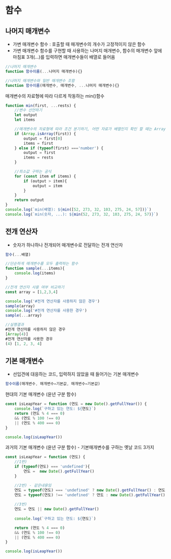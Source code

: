 # 함수

## 나머지 매개변수
- 가변 매개변수 함수 : 호출할 때 매개변수의 개수가 고정적이지 않은 함수
- 가변 매개변수 함수를 구현할 때 사용하는 나머지 매개변수, 함수의 매개변수 앞에 마침표 3개(...)를 입력하면 매개변수들이 배열로 들어옴
  
```javascript
//나머지 매개변수
function 함수이름(...나머지 매개변수){}

//나머지 매개변수와 일반 매개변수 조함
function 함수이름(매개변수, 매개변수, ...나머지 매개변수){}
```

매개변수의 자료형에 따라 다르게 작동하는 min()함수
```javascript
function min(first, ...rests) {
    //변수 선언하기
    let output 
    let items

    //매개변수의 자료형에 따라 조건 분기하기, 어떤 자료가 배열인지 확인 할 때는 Array.isArray() 메소드를 사용, 일반적인 typeof 연산자로는 배열을 확인할 수 없다.
    if (Array.isArray(first)) {
        output = first[0]
        items = first
    } else if (typeof(first) ==='number') {
        output = first
        items = rests
    }

    //최소값 구하는 공식
    for (const item of items) {
        if (output > item){
            output = item
        }
    }
    return output 
}
console.log(`min(배열): ${min([52, 273, 32, 103, 275, 24, 57])}`)
console.log(`min(숫자, ...): ${min(52, 273, 32, 103, 275, 24, 57)}`)
```


## 전개 연산자
- 숫자가 하나하나 전개되어 매개변수로 전달하는 전개 연산자
```javascript
함수(...배열)
```

```javascript
//단순하게 매개변수를 모두 출력하는 함수
function sample(...items){
    console.log(items)
}

//전개 연산자 사용 여부 비교하기
const array = [1,2,3,4]

console.log('#전개 연산자를 사용하지 않은 경우')
sample(array)
console.log('#전개 연산자를 사용한 경우')
sample(...array)

//실행결과
#전개 연산자를 사용하지 않은 경우
[Array(4)]
#전개 연산자를 사용한 경우
(4) [1, 2, 3, 4]
```

## 기본 매개변수
- 선입견에 대응하는 코드, 입력하지 않았을 때 들어가는 기본 매개변수 
```javascript
함수이름(매개변수, 매개변수=기본값, 매개변수=기본값)
```

현대의 기본 매개변수 (윤년 구분 함수)
```javascript
const isLeapYear = function (연도 = new Date().getFullYear()) {
    console.log(`구하고 있는 연도: ${연도}`)
    return (연도 % 4 === 0)
    && (연도 % 100 !== 0)
    || (연도 % 400 === 0)
}

console.log(isLeapYear())
```

과거의 기본 매개변수 (윤년 구분 함수) - 기본매개변수를 구하는 옛날 코드 3가지
```javascript
const isLeapYear = function (연도) {
    //1번)
    if (typeof(연도) === 'undefined'){
        연도 =  new Date().getFullYear()
    } 

    //2번) - 같은내용임
    연도 = typeof(연도) === 'undefined' ? new Date().getFullYear() : 연도
    연도 = typeof(연도) !== 'undefined' ? 연도 : new Date().getFullYear()
    
    //3번)
    연도 = 연도 || new Date().getFullYear()
 
    console.log(`구하고 있는 연도: ${연도}`)

    return (연도 % 4 === 0)
    && (연도 % 100 !== 0)
    || (연도 % 400 === 0)
}

console.log(isLeapYear())
```